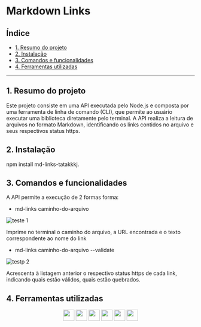 # Markdown Links

## Índice

* [1. Resumo do projeto](#2-resumo-do-projeto)
* [2. Instalação](#2-instalação)
* [3. Comandos e funcionalidades](#3-comendos-e-funcionalidades)
* [4. Ferramentas utilizadas](#4-ferramentas-utilizadas)


***

## 1. Resumo do projeto

Este projeto consiste em uma API executada pelo Node.js e composta por uma ferramenta de linha de comando (CLI), que permite ao usuário executar uma biblioteca diretamente pelo terminal. A API realiza a leitura de arquivos no formato Markdown, identificando os links contidos no arquivo e seus respectivos status https.

## 2. Instalação

npm install md-links-tatakkkj.

## 3. Comandos e funcionalidades

A API permite a execução de 2 formas forma:

* md-links caminho-do-arquivo

![teste 1](https://github.com/tatakkkj/SAP009-md-links/assets/120331438/21b40b3e-4221-4aa0-a494-65014574ce5c)

Imprime no terminal o caminho do arquivo, a URL encontrada e o texto correspondente ao nome do link

* md-links caminho-do-arquivo --validate

![testp 2](https://github.com/tatakkkj/SAP009-md-links/assets/120331438/3cbf72c5-8584-40c8-94a7-b2a9165b6e2d)

Acrescenta à listagem anterior o respectivo status https de cada link, indicando quais estão válidos, quais estão quebrados.

## 4. Ferramentas utilizadas
<div align="center">

<img src="https://github.com/tatakkkj/SAP009-md-links/assets/120331438/c21830be-b8a0-44a5-b6ad-add843a6121c" style="height: 30px;"/> 
<img src="https://github.com/tatakkkj/SAP009-md-links/assets/120331438/9f79a361-7d87-48f0-bd72-e2ec77a2d350" style="height: 30px;"/> 
<img src="https://github.com/tatakkkj/SAP009-md-links/assets/120331438/f46fa72d-bbb8-475b-b55c-967e2aedb309" style="height: 30px;"/>
<img src="https://github.com/tatakkkj/SAP009-md-links/assets/120331438/f923161b-4461-45a3-bd03-b142f6f82ea2" style="height: 30px;"/> 
<img src="https://github.com/tatakkkj/SAP009-md-links/assets/120331438/5a7f1cd3-5656-4d18-8a90-09f4aa116c63" style="height: 30px;"/>
<img src="https://github.com/tatakkkj/SAP009-md-links/assets/120331438/584b489d-9871-4e5b-9261-f569b5ca765c" style="height: 30px;"/>

  </div> 
